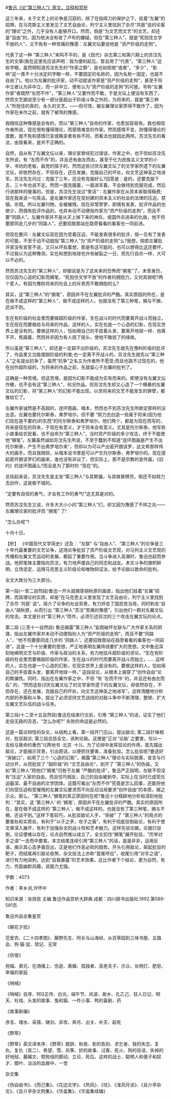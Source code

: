 #[鲁迅《论“第三种人”》原文、注释和赏析](https://www.vrrw.net/wx/9642.html)

这三年来，关于文艺上的论争是沉寂的，除了在指挥刀的保护之下，挂着“左翼”的招牌，在马克斯主义里发见了文艺自由论，列宁主义里找到了杀尽“共匪”说的论客的“理论”之外，几乎没有人能够开口，然而，倘是“为文艺而文艺”的文艺，却还是“自由”的，因为他决没有收了卢布的嫌疑。但在“第三种人”，就是“死抱住文学不放的人”，又不免有一种苦痛的豫感：左翼文坛要说他是 “资产阶级的走狗”。

代表了这一种 “第三种人”来鸣不平的，是《现代》杂志第三和第六期上的苏汶先生的文章(我在这里先应该声明：我为便利起见，暂且用了“代表”，“第三种人”这些字眼，虽然明知道苏汶先生的“作家之群”，是也如拒绝“或者”，“多少”，“影响”这一类不十分决定的字眼一样，不要固定的名称的，因为名称一固定，也就不自由了)。他以为左翼的批评家，动不动就说作家是“资产阶级的走狗”，甚至于将中立者认为非中立，而一非中立，便有认为“资产阶级的走狗”的可能，号称“左翼作家”者既然“左而不作”，“第三种人”又要作而不敢，于是文坛上便没有东西了。然而文艺据说至少有一部分是超出于阶级斗争之外的，为将来的，就是“第三种人”所抱住的真的，永久的文艺。——但可惜，被左翼理论家弄得不敢作了，因为作家在未作之前，就有了被骂的豫感。

我相信这种豫感是会有的，而以“第三种人”自命的作家，也愈加容易有。我也相信作者所说，现在很有懂得理论，而感情难变的作家。然而感情不变，则懂得理论的度数，就不免和感情已变或略变者有些不同，而看法也就因此两样。苏汶先生的看法，由我看来，是并不正确的。

自然，自从有了左翼文坛以来，理论家曾经犯过错误，作家之中，也不但如苏汶先生所说，有 “左而不作”的，并且还有由左而右，甚至于化为民族主义文学的小卒，书坊的老板，敌党的探子的，然而这些讨厌左翼文坛了的文学家所遗下的左翼文坛，却依然存在，不但存在，还在发展，克服自己的坏处，向文艺这神圣之地进军。苏汶先生问过：克服了三年，还没有克服好么?回答是：是的，还要克服下去，三十年也说不定。然而一面克服着，一面进军着，不会做待到克服完成，然后行进那样的傻事的。但是，苏汶先生说过“笑话”：左翼作家在从资本家取得稿费;现在我来说一句真话，是左翼作家还在受封建的资本主义的社会的法律的压迫，禁锢，杀戮。所以左翼刊物，全被摧残，现在非常寥寥，即偶有发表，批评作品的也绝少，而偶有批评作品的，也并未动不动便指作家为“资产阶级的走狗”，而且不要“同路人”。左翼作家并不是从天上掉下来的神兵，或国外杀进来的仇敌，他不但要那同走几步的“同路人”，还要招致那站在路旁看看的看客也一同前进。

但现在要问：左翼文坛现在因为受着压迫，不能发表很多的批评，倘一旦有了发表的可能，不至于动不动就指“第三种人”为“资产阶级的走狗”么?我想，倘若左翼批评家没有宣誓不说，又只从坏处着想，那是有这可能的，也可以想得比这还要坏。不过我以为这种豫测，实在和想到地球也许有破裂之一日，而先行自杀一样，大可以不必的。

然而苏汶先生的“第三种人”，却据说是为了这未来的恐怖而“搁笔”了。未曾身历，仅仅因为心造的幻影而搁笔，“死抱住文学不放”的作者的拥抱力，又何其弱呢?两个爱人，有因为豫防将来的社会上的斥责而不敢拥抱的么?

其实，这“第三种人”的“搁笔”，原因并不在左翼批评的严酷。真实原因的所在，是在做不成这样的“第三种人”，做不成这样的人，也就没有了第三种笔，搁与不搁，还谈不到。

生在有阶级的社会里而要做超阶级的作家，生在战斗的时代而要离开战斗而独立，生在现在而要做给与将来的作品，这样的人，实在也是一个心造的幻影，在现实世界上是没有的。要做这样的人，恰如用自己的手拔着头发，要离开地球一样，他离不开，焦躁着，然而并非因为有人摇了摇头，使他不敢拔了的缘故。

所以虽是“第三种人”，却还是一定超不出阶级的，苏汶先生就先在豫料阶级的批评了，作品里又岂能摆脱阶级的利害;也一定离不开战斗的，苏汶先生就先以“第三种人”之名提出抗争了，虽然“抗争”之名又为作者所不愿受;而且也跳不过现在的，他在创作超阶级的，为将来的作品之前，先就留心于左翼的批判了。

这确是一种苦境。但这苦境，是因为幻影不能成为实有而来的。即使没有左翼文坛作梗，也不会有这“第三种人”，何况作品。但苏汶先生却又心造了一个横暴的左翼文坛的幻影，将“第三种人”的幻影不能出现，以至将来的文艺不能发生的罪孽，都推给它了。

左翼作家诚然是不高超的，连环图画，唱本，然而也不到苏汶先生所断定那样的没出息。左翼也要托尔斯泰，弗罗培尔。但不要 “努力去创造一些属于将来(因为他们现在是不要的)的东西”的托尔斯泰和弗罗培尔。他们两个，都是为现在而写的，将来是现在的将来，于现在有意义，才于将来会有意义。尤其是托尔斯泰，他写些小故事给农民看，也不自命为“第三种人”，当时资产阶级的多少攻击，终于不能使他“搁笔”。左翼虽然诚如苏汶先生所说，不至于蠢到不知道“连环图画是产生不出托尔斯泰，产生不出弗罗培尔来”，但却以为可以产出密开朗该罗，达文希那样伟大的画手。而且我相信，从唱本说书里是可以产生托尔斯泰，弗罗培尔的。现在提起密开朗该罗们的画来，谁也没有非议了，但实际上，那不是宗教的宣传画，《旧约》的连环图画么?而且是为了那时的 “现在”的。

总括起来说，苏汶先生是主张“第三种人”与其欺骗，与其做冒牌货，倒还不如努力去创作，这是极不错的。

“定要有自信的勇气，才会有工作的勇气!”这尤其是对的。

然而苏汶先生又说，许多大大小小的“第三种人”们，却又因为豫感了不祥之兆——左翼理论家的批评而 “搁笔” 了!

“怎么办呢”?

十月十日。



【析】 《中国现代文学简史》述及： “左联” 与“自由人”、“第三种人”的论争是三十年代最重要的文艺论争，这场论争批驳了资产阶级文艺观，对马列主义文艺观的传播和左翼文艺运动的发展，都起了重要作用。当斗争进入高潮时，鲁迅也起而参战。他把笔锋主要指向苏汶，有力地声援自己的同志和战友。本文斗争的旗帜鲜明，立场坚定，运用马克思主义阶级论和唯物辩证法，给予论敌以致命的批判。

全文大致分为三大部分。

第一段(一至二自然段)鲁迅一开头就揭穿胡秋原的画皮，指出他们挂着“左翼”招牌，而其理论的实质，却是“在马克思主义里发现了文艺自由论，列宁主义里找到了杀尽 ‘共匪’ 说”。简介了论争的社会背景，有力抨击了国民党当局，同时刺击“自由人”胡秋原，从而引出 “第三种人”苏汶“苦痛的豫感”，引出他们一群对左翼文坛的攻击。本文是针对“第三种人”而作，必须引述苏汶的三个攻击左翼文坛的论点。

第二段 (三至十一自然段) 鲁迅揭露“第三种人”妄图破坏左联与广大作家关系的阴谋，指出左翼作家并未动不动便指别人为“资产阶级的走狗”，而且不要“同路人”，“他不但要那同走几步的 ‘同路人’，还要招致那站在路旁看看的看客也一同前进”。这是一个十分重要的思想，严正地表明左翼阵线要扩大的思想。文中鲁迅深刻地阐明文艺与阶级、作家与政治的关系，有力地驳斥超阶级的谬论。“生在有阶级的社会里而要做超阶级的作家，生在战斗的时代而要离开战斗而独立，……这样的人，实在也是一个心造的幻影，在现实世界上是没有的。要做这样的人，恰如用自己的手拔着头发，要离开地球一样。” 这段驳论，从根本上揭穿了“创作自由”论的欺骗性。同时，指出在左翼作家之中，不但 “有 ‘左而不作’ 的，并且还有由左而右” 的，“然而这些讨厌左翼文坛了的文学家所遗下的左翼文坛，却依然存在，不但存在，还在发展，克服自己的坏处，向文艺这神圣之地进军”。这样清醒地分析内部的矛盾和斗争，提出了必须坚持文艺战线的对敌斗争中不断清理，整顿、扩大左翼文艺队伍的战斗任务。

第三段(十二至十五自然段)鲁迅在结束行文前，引用 “第三种人”的话，证实了他们走投无路的丑态，“怎么办呢?” 失败的命运是必然的。

这是一篇论辩性的杂文，从结构上看，第一段开门见山，提出敌论; 第二段针锋相对，批驳敌论; 第三段总括全文，讽刺论敌。这便是“正对 ‘论敌’ 之要害，仅以一击给与致命的重伤”(《两地书 ·北京 ·十》)。为了论辩中发挥驳论的作用，首先摆出敌论，才能揭示背景，引出原话，以便抓住要害，准备批驳。怎么批驳呢?要选好 “突破口”，如用了三个 “心造的幻影”，揭露“第三种人”理论与实际脱离，宣言与行动分开，从而批驳了 “超阶级”的 “文艺自由论”，剖开了 “第三种人”的伪装。又如“第三种人”把他们“搁笔”归咎于左翼 “严酷的批评”，鲁迅严正指明，左联不但没有“压迫”人家的自由，而且恰巧相反，自己的自由被剥夺，实际上在当时已成受压迫最深、最不自由的文学团体。这既可看出“左而不作”究竟是怎么回事，还能将他们向受压迫和受摧残的左翼文坛要求而不向反动当局要求“创作自由”的本质，揭之示众。那么，“第三种人”搁笔的真正原因何在呢?鲁迅十分精辟地分析和深刻地批判：“其实，这 ‘第三种人’ 的 ‘搁笔’，原因并不在左翼批评的严酷。真实的原因所在，是在做不成这样的 ‘第三种人’，做不成这样的，也就没有了第三种笔，搁与不搁，还谈不到。”这样下笔较巧，从批驳敌论入手，“突破” 了 “第三种人”的观点的要害处和实质处，有利于“以子之矛，攻子之盾”，有利于彻底驳倒敌论，有利于使文章深入展开，有利于加强杂文的战斗性和艺术魅力。这样先驳论据，论据已驳倒，论证便难以存在，论点自然难以成立了。全文扣住“搁笔”展开批驳，“历举对手之语”一击而中要害。本文结尾连续引用“第三种人”的话，是是非非，运用反语，揭示其心态矛盾百出，正是他们作恶必败的趋势。开头引用敌论，架起批驳的靶子，而结尾再引敌论收煞，杂文技法上亦称“首尾呼应”，收尾引用“对手之语”，进行有力地讽刺，达到“自我暴露”的艺术效果。这比作者下个结论，更为自然，有力，充盈幽默风趣，说服力尤强。

字数：4073

作者：李乡浏,许怀中

知识来源：张效民 主编.鲁迅作品赏析大辞典.成都：四川辞书出版社.1992.第589-591页.

鲁迅作品全集鉴赏

《朝花夕拾》

范爱农、《二十四孝图》、藤野先生、阿长与山海经、从百草园到三味书屋、五猖会、狗·猫·鼠、琐记、无常

《仿徨》

祝福、弟兄、在酒楼上、伤逝、离婚、孤独者、高老夫子、示众、长明灯、肥皂、幸福的家庭

《呐喊》

《呐喊》自序、阿Q正传、白光、端午节、风波、故乡、孔乙己、狂人日记、明天、社戏、头发的故事、兔和猫、一件小事、鸭的喜剧、药

《故事新编》

序言、理水、采薇、铸剑、非攻、奔月、出关、补天、起死

《野草》

《野草》英文译本序、《野草》题辞、秋夜、影的告别、求乞者、我的失恋、复仇、复仇〔其二〕、希望、雪、风筝、好的故事、过客、死火、狗的驳诘、失掉的好地狱、墓碣文、颓败线的颤动、立论、死后、这样的战士、聪明人和傻子和奴才、腊叶、淡淡的血痕中、一觉

杂文集

《伪自由书》、《而己集》、《花边文学》、《热风》、《坟》、《准风月谈》、《且介亭杂文》、《且介亭杂文附集》、《华盖集》、《华盖集续编》

